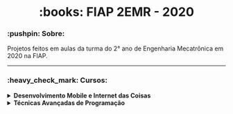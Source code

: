 <h1 align="center"> :books: FIAP 2EMR - 2020 </h1>

<h3> :pushpin: Sobre: </h3>
<p>Projetos feitos em aulas da turma do 2° ano de Engenharia Mecatrônica em 2020 na FIAP.</p>

<hr>

<h3> :heavy_check_mark: Cursos: </h3>

<details>
    <summary><strong>Desenvolvimento Mobile e Internet das Coisas</strong></summary>
    <p> <strong>Professor:</strong> <a href="https://github.com/gmcalixto" target="_blank">Gustavo Calixto</a> </p>
</details>

<details>
    <summary><strong>Técnicas Avançadas de Programação</strong></summary>
    <p> <strong>Professor:</strong> <a href="https://github.com/amasiero" target="_blank">Andrey Masiero </a> </p>
</details>
